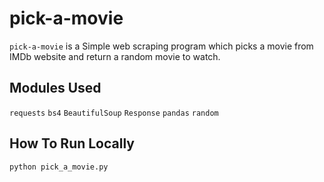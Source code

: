 # pick-a-movie
`pick-a-movie` is a Simple web scraping program which picks a movie from IMDb website and return a random movie to watch.

## Modules Used
`requests` `bs4` `BeautifulSoup` `Response` `pandas` `random`

## How To Run Locally
`python pick_a_movie.py`
